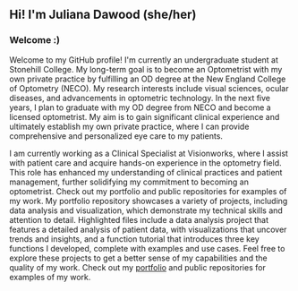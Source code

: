 ## Hi! I'm Juliana Dawood (she/her)

### Welcome :)

Welcome to my GitHub profile! I'm currently an undergraduate student at Stonehill College. My long-term goal is to become an Optometrist with my own private practice by fulfilling an OD degree at the New England College of Optometry (NECO). My research interests include visual sciences, ocular diseases, and advancements in optometric technology. In the next five years, I plan to graduate with my OD degree from NECO and become a licensed optometrist. My aim is to gain significant clinical experience and ultimately establish my own private practice, where I can provide comprehensive and personalized eye care to my patients. 

I am currently working as a Clinical Specialist at Visionworks, where I assist with patient care and acquire hands-on experience in the optometry field. This role has enhanced my understanding of clinical practices and patient management, further solidifying my commitment to becoming an optometrist. Check out my portfolio and public repositories for examples of my work. My portfolio repository showcases a variety of projects, including data analysis and visualization, which demonstrate my technical skills and attention to detail. Highlighted files include a data analysis project that features a detailed analysis of patient data, with visualizations that uncover trends and insights, and a function tutorial that introduces three key functions I developed, complete with examples and use cases. Feel free to explore these projects to get a better sense of my capabilities and the quality of my work. Check out my [portfolio](https://github.com/jdawood04/R-portfolio) and public repositories for examples of my work.

<!--
**jdawood04/jdawood04** is a ✨ _special_ ✨ repository because its `README.md` (this file) appears on your GitHub profile.

Here are some ideas to get you started:

- 🔭 I’m currently working on ...
- 🌱 I’m currently learning ...
- 👯 I’m looking to collaborate on ...
- 🤔 I’m looking for help with ...
- 💬 Ask me about ...
- 📫 How to reach me: ...
- 😄 Pronouns: ...
- ⚡ Fun fact: ...
-->
